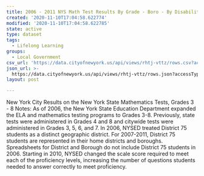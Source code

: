 ```yaml
---
title: 2006 - 2011 NYS Math Test Results By Grade - Boro - By Disability Status
created: '2020-11-10T17:04:58.622774'
modified: '2020-11-10T17:04:58.622785'
state: active
type: dataset
tags:
  - Lifelong Learning
groups:
  - Local Government
csv_url: 'https://data.cityofnewyork.us/api/views/rhtj-vttz/rows.csv?accessType=DOWNLOAD'
json_url: >-
  https://data.cityofnewyork.us/api/views/rhtj-vttz/rows.json?accessType=DOWNLOAD
layout: post

---
```

New York City Results on the New York State Mathematics Tests, Grades 3 - 8
Notes:
As of 2006, the New York State Education Department expanded the ELA and mathematics testing programs to Grades 3-8. Previously, state tests were administered in Grades 4 and 8 and citywide tests were administered in Grades 3, 5, 6, and 7.
In 2006, NYSED treated District 75 students as a distinct geographic district. For 2007-2011, District 75 students are represented in their home districts and boroughs. Spreadsheets for District and Borough do not include District 75 students in 2006.
Starting in 2010, NYSED changed the scale score required to meet each of the proficiency levels, increasing the number of questions students needed to answer correctly to meet proficiency.

